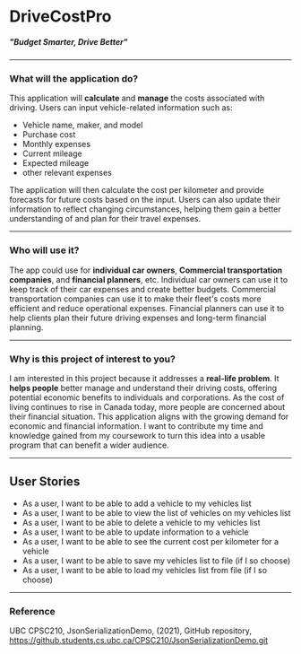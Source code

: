 # DriveCostPro
#####  *"Budget Smarter, Drive Better"*
___
### What will the application do?
This application will **calculate** and **manage** the costs associated with driving. 
Users can input vehicle-related information such as:
- Vehicle name, maker, and model
- Purchase cost
- Monthly expenses
- Current mileage
- Expected mileage
- other relevant expenses


The application will then calculate the cost per kilometer 
and provide forecasts for future costs based on the input. Users can also update 
their information to reflect changing circumstances, helping them gain a better 
understanding of and plan for their travel expenses.

___
### Who will use it?
The app could use for **individual car owners**, **Commercial transportation companies**, 
and **financial planners**, etc. Individual car owners can use it to 
keep track of their car expenses and create better budgets. 
Commercial transportation companies can use it to make their fleet's costs more 
efficient and reduce operational expenses. 
Financial planners can use it to help clients plan their future driving expenses and 
long-term financial planning.
___
### Why is this project of interest to you?
I am interested in this project because it addresses a **real-life problem**. 
It **helps people** better manage and understand their driving costs, offering potential
economic benefits to individuals and corporations. As the cost of living continues 
to rise in Canada today, more people are concerned about their financial situation. 
This application aligns with the growing demand for economic and financial information. 
I want to contribute my time and knowledge gained from my coursework to turn this 
idea into a usable program that can benefit a wider audience.
___
## User Stories
- As a user, I want to be able to add a vehicle to my vehicles list
- As a user, I want to be able to view the list of vehicles on my vehicles list
- As a user, I want to be able to delete a vehicle to my vehicles list
- As a user, I want to be able to update information to a vehicle
- As a user, I want to be able to see the current cost per kilometer for a vehicle
- As a user, I want to be able to save my vehicles list to file (if I so choose)
- As a user, I want to be able to load my vehicles list from file (if I so choose)


---
### Reference
UBC CPSC210, JsonSerializationDemo, (2021), GitHub repository, https://github.students.cs.ubc.ca/CPSC210/JsonSerializationDemo.git